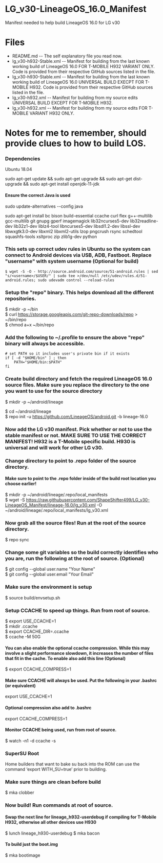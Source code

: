 # LG_v30-LineageOS_16.0_Manifest
Manifest needed to help build LineageOS 16.0 for LG v30

# Files
* README.md -- The self explanatory file you read now.
* lg_v30-h932-Stable.xml -- Manifest for building from the last known working build of LineageOS 16.0 FOR T-MOBILE H932 VARIANT ONLY. Code is provided from their respective GitHub sources listed in the file.
* lg_v30-h930-Stable.xml -- Manifest for building from the last known working build of LineageOS 16.0 UNIVERSAL BUILD EXECPT FOR T-MOBILE H932. Code is provided from their respective GitHub sources listed in the file.
* lg_v30-h932.xml -- Manifest for building from my source edits UNIVERSAL BUILD EXCEPT FOR T-MOBILE H932.
* lg_v30-h932.xml -- Manifest for building from my source edits FOR T-MOBILE VARIANT H932 ONLY.


# Notes for me to remember, should provide clues to how to build LOS.

### Dependencies
Ubuntu 18.04

sudo apt-get update && sudo apt-get upgrade && sudo apt-get dist-upgrade && sudo apt-get install openjdk-11-jdk

#### Ensure the correct Java is used
sudo update-alternatives --config java

sudo apt-get install bc bison build-essential ccache curl flex g++-multilib gcc-multilib git gnupg gperf imagemagick lib32ncurses5-dev lib32readline-dev lib32z1-dev liblz4-tool libncurses5-dev libsdl1.2-dev libssl-dev libwxgtk3.0-dev libxml2 libxml2-utils lzop pngcrush rsync schedtool squashfs-tools xsltproc zip zlib1g-dev python

### This sets up correct udev rules in Ubuntu so the system can connect to Android devices via USB, ADB, Fastboot.  Replace "username" with system username (Optional for build)
```
$ wget -S -O - http://source.android.com/source/51-android.rules | sed "s/<username>/$USER/" | sudo tee >/dev/null /etc/udev/rules.d/51-android.rules; sudo udevadm control --reload-rules
```
### Setup the "repo" binary. This helps download all the different repositories.
$ mkdir -p ~/bin  
$ curl https://storage.googleapis.com/git-repo-downloads/repo > ~/bin/repo  
$ chmod a+x ~/bin/repo

### Add the following to ~/.profile to ensure the above "repo" binary will always be accessible.
```
# set PATH so it includes user's private bin if it exists
if [ -d "$HOME/bin" ] ; then
    PATH="$HOME/bin:$PATH"
fi
```

### Create build directory and fetch the required LineageOS 16.0 source files. Make sure you replace the directory to the one you want to use for the source directory
$ mkdir -p ~/android/lineage 

$ cd ~/android/lineage  
$ repo init -u https://github.com/LineageOS/android.git -b lineage-16.0

### Now add the LG v30 manifest. Pick whether or not to use the stable manifest or not. MAKE SURE TO USE THE CORRECT MANIFEST! H932 is a T-Mobile specific build. H930 is universal and will work for other LG v30. 
### Change directory to point to .repo   folder of the source directory.
#### Make sure to point to the .repo folder inside of the build root location you choose earlier!
$ mkdir -p ~/android/lineage/.repo/local_manifests  
$ wget -S https://raw.githubusercontent.com/ShapeShifter499/LG_v30-LineageOS_Manifest/lineage-16.0/lg_v30.xml -O ~/android/lineage/.repo/local_manifests/lg_v30.xml

### Now grab all the source files! Run at the root of the source directory.
$ repo sync

### Change some git variables so the build correctly identifies who you are, run the following at the root of source. (Optional) 
$ git config --global user.name "Your Name"  
$ git config --global user.email "Your Email"

### Make sure the environment is setup
$ source build/envsetup.sh  

### Setup CCACHE to speed up things. Run from root of source.
$ export USE_CCACHE=1  
$ mkdir .ccache  
$ export CCACHE_DIR=.ccache  
$ ccache -M 50G

#### You can also enable the optional ccache compression. While this may involve a slight performance slowdown, it increases the number of files that fit in the cache. To enable also add this line (Optional)
$ export CCACHE_COMPRESS=1

#### Make sure CCACHE will always be used. Put the following in your .bashrc (or equivalent)
export USE_CCACHE=1

#### Optional compression also add to .bashrc 
export CCACHE_COMPRESS=1

#### Monitor CCACHE being used, run from root of source.
$ watch -n1 -d ccache -s

### SuperSU Root
Home builders that want to bake su back into the ROM can use the command ‘export WITH_SU=true’ prior to building.

### Make sure things are clean before build
$ mka clobber

### Now build! Run commands at root of source.
#### Swap the next line for lineage_h932-userdebug if compiling for T-Mobile H932, otherwise all other devices use H930
$ lunch lineage_h930-userdebug
$ mka bacon

#### To build just the boot.img
$ mka bootimage
